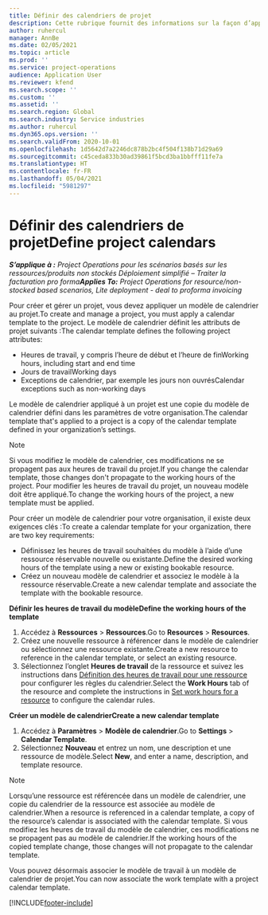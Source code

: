 ```yaml
---
title: Définir des calendriers de projet
description: Cette rubrique fournit des informations sur la façon d’appliquer un modèle de calendrier à un projet pour suivre la planification du projet.
author: ruhercul
manager: AnnBe
ms.date: 02/05/2021
ms.topic: article
ms.prod: ''
ms.service: project-operations
audience: Application User
ms.reviewer: kfend
ms.search.scope: ''
ms.custom: ''
ms.assetid: ''
ms.search.region: Global
ms.search.industry: Service industries
ms.author: ruhercul
ms.dyn365.ops.version: ''
ms.search.validFrom: 2020-10-01
ms.openlocfilehash: 1d5642d7a2246dc878b2bc4f504f138b71d29a69
ms.sourcegitcommit: c45ceda833b30ad39861f5bcd3ba1bbfff11fe7a
ms.translationtype: HT
ms.contentlocale: fr-FR
ms.lasthandoff: 05/04/2021
ms.locfileid: "5981297"
---
```

# <a name="define-project-calendars"></a><span data-ttu-id="31702-103">Définir des calendriers de projet</span><span class="sxs-lookup"><span data-stu-id="31702-103">Define project calendars</span></span>

<span data-ttu-id="31702-104">_**S’applique à :** Project Operations pour les scénarios basés sur les ressources/produits non stockés Déploiement simplifié – Traiter la facturation pro forma_</span><span class="sxs-lookup"><span data-stu-id="31702-104">_**Applies To:** Project Operations for resource/non-stocked based scenarios, Lite deployment - deal to proforma invoicing_</span></span>

<span data-ttu-id="31702-105">Pour créer et gérer un projet, vous devez appliquer un modèle de calendrier au projet.</span><span class="sxs-lookup"><span data-stu-id="31702-105">To create and manage a project, you must apply a calendar template to the project.</span></span> <span data-ttu-id="31702-106">Le modèle de calendrier définit les attributs de projet suivants :</span><span class="sxs-lookup"><span data-stu-id="31702-106">The calendar template defines the following project attributes:</span></span>

- <span data-ttu-id="31702-107">Heures de travail, y compris l’heure de début et l’heure de fin</span><span class="sxs-lookup"><span data-stu-id="31702-107">Working hours, including start and end time</span></span>
- <span data-ttu-id="31702-108">Jours de travail</span><span class="sxs-lookup"><span data-stu-id="31702-108">Working days</span></span>
- <span data-ttu-id="31702-109">Exceptions de calendrier, par exemple les jours non ouvrés</span><span class="sxs-lookup"><span data-stu-id="31702-109">Calendar exceptions such as non-working days</span></span>

<span data-ttu-id="31702-110">Le modèle de calendrier appliqué à un projet est une copie du modèle de calendrier défini dans les paramètres de votre organisation.</span><span class="sxs-lookup"><span data-stu-id="31702-110">The calendar template that's applied to a project is a copy of the calendar template defined in your organization’s settings.</span></span>

> [!NOTE]
> <span data-ttu-id="31702-111">Si vous modifiez le modèle de calendrier, ces modifications ne se propagent pas aux heures de travail du projet.</span><span class="sxs-lookup"><span data-stu-id="31702-111">If you change the calendar template, those changes don't propagate to the working hours of the project.</span></span> <span data-ttu-id="31702-112">Pour modifier les heures de travail du projet, un nouveau modèle doit être appliqué.</span><span class="sxs-lookup"><span data-stu-id="31702-112">To change the working hours of the project, a new template must be applied.</span></span>

<span data-ttu-id="31702-113">Pour créer un modèle de calendrier pour votre organisation, il existe deux exigences clés :</span><span class="sxs-lookup"><span data-stu-id="31702-113">To create a calendar template for your organization, there are two key requirements:</span></span>

- <span data-ttu-id="31702-114">Définissez les heures de travail souhaitées du modèle à l’aide d’une ressource réservable nouvelle ou existante.</span><span class="sxs-lookup"><span data-stu-id="31702-114">Define the desired working hours of the template using a new or existing bookable resource.</span></span>
- <span data-ttu-id="31702-115">Créez un nouveau modèle de calendrier et associez le modèle à la ressource réservable.</span><span class="sxs-lookup"><span data-stu-id="31702-115">Create a new calendar template and associate the template with the bookable resource.</span></span>

<span data-ttu-id="31702-116">**Définir les heures de travail du modèle**</span><span class="sxs-lookup"><span data-stu-id="31702-116">**Define the working hours of the template**</span></span>

1. <span data-ttu-id="31702-117">Accédez à **Ressources** \> **Ressources**.</span><span class="sxs-lookup"><span data-stu-id="31702-117">Go to **Resources** \> **Resources**.</span></span>
2. <span data-ttu-id="31702-118">Créez une nouvelle ressource à référencer dans le modèle de calendrier ou sélectionnez une ressource existante.</span><span class="sxs-lookup"><span data-stu-id="31702-118">Create a new resource to reference in the calendar template, or select an existing resource.</span></span>
3. <span data-ttu-id="31702-119">Sélectionnez l’onglet **Heures de travail** de la ressource et suivez les instructions dans [Définition des heures de travail pour une ressource](https://docs.microsoft.com/dynamics365/field-service/set-work-hours-resource) pour configurer les règles du calendrier.</span><span class="sxs-lookup"><span data-stu-id="31702-119">Select the **Work Hours** tab of the resource and complete the instructions in [Set work hours for a resource](https://docs.microsoft.com/dynamics365/field-service/set-work-hours-resource) to configure the calendar rules.</span></span>

<span data-ttu-id="31702-120">**Créer un modèle de calendrier**</span><span class="sxs-lookup"><span data-stu-id="31702-120">**Create a new calendar template**</span></span>

1. <span data-ttu-id="31702-121">Accédez à **Paramètres** \> **Modèle de calendrier**.</span><span class="sxs-lookup"><span data-stu-id="31702-121">Go to **Settings** \> **Calendar Template**.</span></span>
2. <span data-ttu-id="31702-122">Sélectionnez **Nouveau** et entrez un nom, une description et une ressource de modèle.</span><span class="sxs-lookup"><span data-stu-id="31702-122">Select **New**, and enter a name, description, and template resource.</span></span>

> [!NOTE]
> <span data-ttu-id="31702-123">Lorsqu’une ressource est référencée dans un modèle de calendrier, une copie du calendrier de la ressource est associée au modèle de calendrier.</span><span class="sxs-lookup"><span data-stu-id="31702-123">When a resource is referenced in a calendar template, a copy of the resource’s calendar is associated with the calendar template.</span></span> <span data-ttu-id="31702-124">Si vous modifiez les heures de travail du modèle de calendrier, ces modifications ne se propagent pas au modèle de calendrier.</span><span class="sxs-lookup"><span data-stu-id="31702-124">If the working hours of the copied template change, those changes will not propagate to the calendar template.</span></span>

<span data-ttu-id="31702-125">Vous pouvez désormais associer le modèle de travail à un modèle de calendrier de projet.</span><span class="sxs-lookup"><span data-stu-id="31702-125">You can now associate the work template with a project calendar template.</span></span>


[!INCLUDE[footer-include](../includes/footer-banner.md)]

